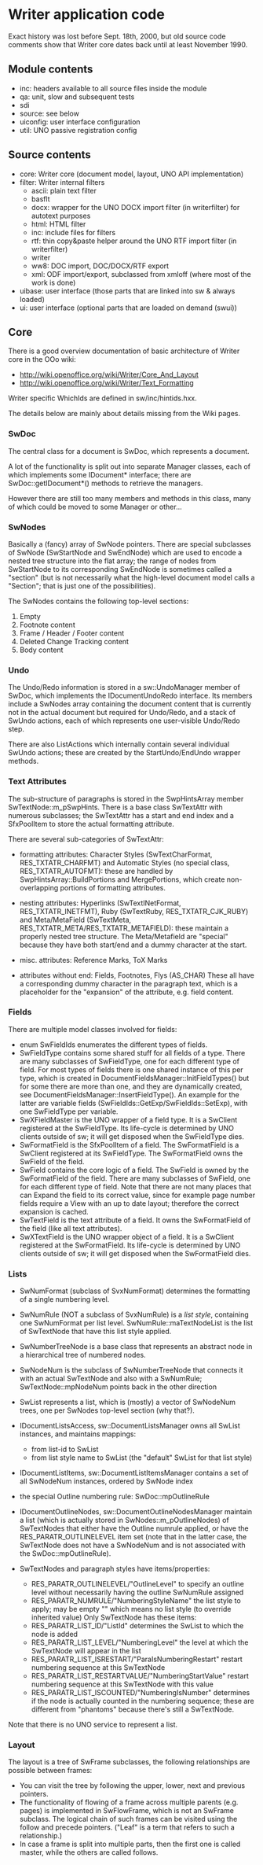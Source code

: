 # Writer application code

Exact history was lost before Sept. 18th, 2000, but old source code
comments show that Writer core dates back until at least November
1990.

## Module contents
 * inc: headers available to all source files inside the module
 * qa: unit, slow and subsequent tests
 * sdi
 * source: see below
 * uiconfig: user interface configuration
 * util: UNO passive registration config

## Source contents
 * core: Writer core (document model, layout, UNO API implementation)
 * filter: Writer internal filters
   * ascii: plain text filter
   * basflt
   * docx: wrapper for the UNO DOCX import filter (in writerfilter) for autotext purposes
   * html: HTML filter
   * inc: include files for filters
   * rtf: thin copy&paste helper around the UNO RTF import filter (in writerfilter)
   * writer
   * ww8: DOC import, DOC/DOCX/RTF export
   * xml: ODF import/export, subclassed from xmloff (where most of the work is done)
 * uibase: user interface (those parts that are linked into sw & always loaded)
 * ui: user interface (optional parts that are loaded on demand (swui))

## Core

There is a good overview documentation of basic architecture of Writer core
in the OOo wiki:

- http://wiki.openoffice.org/wiki/Writer/Core_And_Layout
- http://wiki.openoffice.org/wiki/Writer/Text_Formatting

Writer specific WhichIds are defined in sw/inc/hintids.hxx.

The details below are mainly about details missing from the Wiki pages.

### SwDoc

The central class for a document is SwDoc, which represents a document.

A lot of the functionality is split out into separate Manager classes,
each of which implements some IDocument* interface; there are
SwDoc::getIDocument*() methods to retrieve the managers.

However there are still too many members and methods in this class,
many of which could be moved to some Manager or other...

### SwNodes

Basically a (fancy) array of SwNode pointers.  There are special subclasses of
SwNode (SwStartNode and SwEndNode) which are used to encode a nested tree
structure into the flat array; the range of nodes from SwStartNode to its
corresponding SwEndNode is sometimes called a "section" (but is not necessarily
what the high-level document model calls a "Section"; that is just one of the
possibilities).

The SwNodes contains the following top-level sections:

1. Empty
2. Footnote content
3. Frame / Header / Footer content
4. Deleted Change Tracking content
5. Body content

### Undo

The Undo/Redo information is stored in a sw::UndoManager member of SwDoc,
which implements the IDocumentUndoRedo interface.
Its members include a SwNodes array containing the document content that
is currently not in the actual document but required for Undo/Redo, and
a stack of SwUndo actions, each of which represents one user-visible
Undo/Redo step.

There are also ListActions which internally contain several individual SwUndo
actions; these are created by the StartUndo/EndUndo wrapper methods.

### Text Attributes

The sub-structure of paragraphs is stored in the SwpHintsArray member
SwTextNode::m_pSwpHints.  There is a base class SwTextAttr with numerous
subclasses; the SwTextAttr has a start and end index and a SfxPoolItem
to store the actual formatting attribute.

There are several sub-categories of SwTextAttr:

- formatting attributes: Character Styles (SwTextCharFormat, RES_TXTATR_CHARFMT)
  and Automatic Styles (no special class, RES_TXTATR_AUTOFMT):
  these are handled by SwpHintsArray::BuildPortions and MergePortions,
  which create non-overlapping portions of formatting attributes.

- nesting attributes: Hyperlinks (SwTextINetFormat, RES_TXTATR_INETFMT),
  Ruby (SwTextRuby, RES_TXTATR_CJK_RUBY) and Meta/MetaField (SwTextMeta,
  RES_TXTATR_META/RES_TXTATR_METAFIELD):
  these maintain a properly nested tree structure.
  The Meta/Metafield are "special" because they have both start/end
  and a dummy character at the start.

- misc. attributes: Reference Marks, ToX Marks

- attributes without end: Fields, Footnotes, Flys (AS_CHAR)
  These all have a corresponding dummy character in the paragraph text, which
  is a placeholder for the "expansion" of the attribute, e.g. field content.

### Fields

There are multiple model classes involved for fields:

- enum SwFieldIds enumerates the different types of fields.
- SwFieldType contains some shared stuff for all fields of a type.
  There are many subclasses of SwFieldType, one for each different type
  of field.
  For most types of fields there is one shared instance of this per type,
  which is created in DocumentFieldsManager::InitFieldTypes()
  but for some there are more than one, and they are dynamically created, see
  DocumentFieldsManager::InsertFieldType().  An example for the latter are
  variable fields (SwFieldIds::GetExp/SwFieldIds::SetExp), with one SwFieldType per
  variable.
- SwXFieldMaster is the UNO wrapper of a field type.
  It is a SwClient registered at the SwFieldType.
  Its life-cycle is determined by UNO clients outside of sw; it will get
  disposed when the SwFieldType dies.
- SwFormatField is the SfxPoolItem of a field.
  The SwFormatField is a SwClient registered at its SwFieldType.
  The SwFormatField owns the SwField of the field.
- SwField contains the core logic of a field.
  The SwField is owned by the SwFormatField of the field.
  There are many subclasses of SwField, one for each different type of field.
  Note that there are not many places that can Expand the field to its
  correct value, since for example page number fields require a View
  with an up to date layout; therefore the correct expansion is cached.
- SwTextField is the text attribute of a field.
  It owns the SwFormatField of the field (like all text attributes).
- SwXTextField is the UNO wrapper object of a field.
  It is a SwClient registered at the SwFormatField.
  Its life-cycle is determined by UNO clients outside of sw; it will get
  disposed when the SwFormatField dies.

### Lists

- SwNumFormat (subclass of SvxNumFormat) determines the formatting of a single
  numbering level.

- SwNumRule (NOT a subclass of SvxNumRule) is a *list style*, containing one
  SwNumFormat per list level.
  SwNumRule::maTextNodeList is the list of SwTextNode that have this list style
  applied.

- SwNumberTreeNode is a base class that represents an abstract node in a
  hierarchical tree of numbered nodes.

- SwNodeNum is the subclass of SwNumberTreeNode that connects it with an
  actual SwTextNode and also with a SwNumRule;
  SwTextNode::mpNodeNum points back in the other direction

- SwList represents a list, which is (mostly) a vector of SwNodeNum trees,
  one per SwNodes top-level section (why that?).

- IDocumentListsAccess, sw::DocumentListsManager owns all SwList instances,
  and maintains mappings:
  + from list-id to SwList
  + from list style name to SwList (the "default" SwList for that list style)

- IDocumentListItems, sw::DocumentListItemsManager contains a set of all
  SwNodeNum instances, ordered by SwNode index

- the special Outline numbering rule: SwDoc::mpOutlineRule

- IDocumentOutlineNodes, sw::DocumentOutlineNodesManager maintain
  a list (which is actually stored in SwNodes::m_pOutlineNodes) of SwTextNodes
  that either have the Outline numrule applied,
  or have the RES_PARATR_OUTLINELEVEL item set (note that in the latter case,
  the SwTextNode does not have a SwNodeNum and is not associated with the
  SwDoc::mpOutlineRule).

- SwTextNodes and paragraph styles have items/properties:
  + RES_PARATR_OUTLINELEVEL/"OutlineLevel" to specify an outline level without
    necessarily having the outline SwNumRule assigned
  + RES_PARATR_NUMRULE/"NumberingStyleName" the list style to apply; may be
    empty "" which means no list style (to override inherited value)
  Only SwTextNode has these items:
  + RES_PARATR_LIST_ID/"ListId"
    determines the SwList to which the node is added
  + RES_PARATR_LIST_LEVEL/"NumberingLevel"
    the level at which the SwTextNode will appear in the list
  + RES_PARATR_LIST_ISRESTART/"ParaIsNumberingRestart"
    restart numbering sequence at this SwTextNode
  + RES_PARATR_LIST_RESTARTVALUE/"NumberingStartValue"
    restart numbering sequence at this SwTextNode with this value
  + RES_PARATR_LIST_ISCOUNTED/"NumberingIsNumber"
    determines if the node is actually counted in the numbering sequence;
    these are different from "phantoms" because there's still a SwTextNode.

Note that there is no UNO service to represent a list.

### Layout

The layout is a tree of SwFrame subclasses, the following relationships are
possible between frames:

- You can visit the tree by following the upper, lower, next and previous pointers.
- The functionality of flowing of a frame across multiple parents (e.g. pages)
  is implemented in SwFlowFrame, which is not an SwFrame subclass. The logical
  chain of such frames can be visited using the follow and precede pointers.
  ("Leaf" is a term that refers to such a relationship.)
- In case a frame is split into multiple parts, then the first one is called
  master, while the others are called follows.


